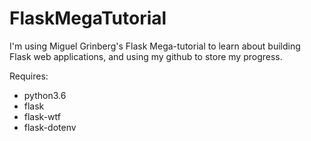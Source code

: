 # FlaskMegaTutorial
I'm using Miguel Grinberg's Flask Mega-tutorial to learn about building Flask web applications, and using my github to store my progress.

Requires:
  - python3.6
  - flask
  - flask-wtf
  - flask-dotenv
